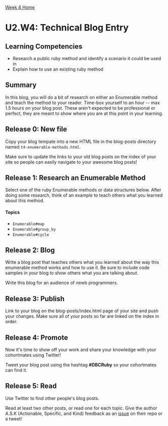 [Week 4 Home](./)

# U2.W4: Technical Blog Entry

## Learning Competencies
- Research a public ruby method and identify a scenario it could be used in
- Explain how to use an existing ruby method

## Summary
In this blog, you will do a bit of research on either an Enumerable method and teach the method to your reader. Time-box yourself to an hour -- max 1.5 hours on your blog post. These aren't expected to be professional or perfect, they are meant to show where you are at this point in your learning.

## Release 0: New file
Copy your blog tempate into a new HTML file in the blog-posts directory named `t4-enumerable-methods.html`.

Make sure to update the links to your old blog posts on the index of your site so people can easily navigate to your awesome blog posts!

## Release 1: Research an Enumerable Method

Select one of the ruby Enumerable methods or data structures below. After doing some research, think of an example to teach others what you learned about this method.

#### Topics
- `Enumerable#map`
- `Enumerable#group_by`
- `Enumerable#cycle`

## Release 2: Blog
Write a blog post that teaches others what you learned about the way this enumerable method works and how to use it. Be sure to include code samples in your blog to show others what you are talking about.

Write this blog for an audience of newb programmers.

## Release 3: Publish
Link to your blog on the blog-posts/index.html page of your site and push your changes. Make sure all of your posts so far are linked on the index in order.

## Release 4: Promote
Now it's time to show off your work and share your knowledge with your cohortmates using Twitter!

Tweet your blog post using the hashtag **#DBCRuby** so your cohortmates can find it.

## Release 5: Read
Use Twitter to find other people's blog posts.

Read at least two other posts, or read one for each topic. Give the author A.S.K (Actionable, Specific, and Kind) feedback as an [issue](https://github.com/Devbootcamp/phase-0-handbook/blob/master/coding-references/review.md) on their repo or a tweet!